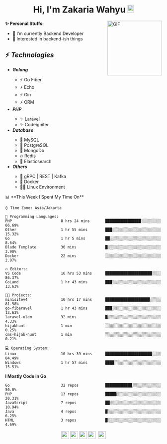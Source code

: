 <h1 align="center">Hi, I'm Zakaria Wahyu <img src="https://github.com/TheDudeThatCode/TheDudeThatCode/blob/master/Assets/Hi.gif" width="20px" height="25px"></h1>

<img align="right" alt="GIF" height="175px" src="https://www.nayakapratama.co.id/wp-content/uploads/2019/07/Website-Maintenance.gif" />

**✨ Personal Stuffs:**
- 🔭 I’m currently Backend Developer
- 🌱 Interested in backend-ish things

<h2>⚡ <i>Technologies</i></h2>
<ul>
<li><strong><i>Golang</i></strong></li>
  <ul>
    <li>⚡ Go Fiber</li>
    <li>⚡ Echo</li>
    <li>⚡ Gin</li>
    <li>⚡ ORM</li>
  </ul>
<li><strong><i>PHP</i></strong></li>
  <ul>
    <li>✨ Laravel</li>
    <li>✨ Codeigniter</li>
  </ul>
<li><strong><i>Database</i></strong></li>
  <ul>
    <li>🐬 MySQL</li>
    <li>🐘 PostgreSQL</li>
    <li>🍃 MongoDb</li>
    <li>🔥 Redis</li>
    <li>🔎 Elasticsearch</li>
  </ul>
  <li><strong><i>Others</i></strong></li>
  <ul>
    <li>💫 gRPC | REST | Kafka</li>
    <li>🐳 Docker</li>
    <li>👨‍💻 Linux Environment</li>
  </ul>
</ul>
<!--START_SECTION:waka-->
📊 **This Week I Spent My Time On** 

```text
⌚︎ Time Zone: Asia/Jakarta

💬 Programming Languages: 
PHP                      8 hrs 24 mins       ████████████████░░░░░░░░░   66.69% 
Other                    1 hr 55 mins        ███░░░░░░░░░░░░░░░░░░░░░░   15.32% 
Go                       1 hr 5 mins         ██░░░░░░░░░░░░░░░░░░░░░░░   8.64% 
Blade Template           30 mins             █░░░░░░░░░░░░░░░░░░░░░░░░   3.98% 
Docker                   22 mins             ░░░░░░░░░░░░░░░░░░░░░░░░░   2.97%

🔥 Editors: 
VS Code                  10 hrs 53 mins      █████████████████████░░░░   86.37% 
GoLand                   1 hr 43 mins        ███░░░░░░░░░░░░░░░░░░░░░░   13.63%

🐱‍💻 Projects: 
minisitev4               10 hrs 17 mins      ████████████████████░░░░░   81.58% 
go-fiberavel             1 hr 43 mins        ███░░░░░░░░░░░░░░░░░░░░░░   13.63% 
laravel-ulem             32 mins             █░░░░░░░░░░░░░░░░░░░░░░░░   4.33% 
hijabhunt                1 min               ░░░░░░░░░░░░░░░░░░░░░░░░░   0.25% 
cms-hijab-hunt           1 min               ░░░░░░░░░░░░░░░░░░░░░░░░░   0.21%

💻 Operating System: 
Linux                    10 hrs 39 mins      █████████████████████░░░░   84.49% 
Windows                  1 hr 57 mins        ████░░░░░░░░░░░░░░░░░░░░░   15.51%

```

**I Mostly Code in Go** 

```text
Go                       32 repos            ████████████░░░░░░░░░░░░░   50.0% 
PHP                      13 repos            █████░░░░░░░░░░░░░░░░░░░░   20.31% 
JavaScript               7 repos             ██░░░░░░░░░░░░░░░░░░░░░░░   10.94% 
Java                     4 repos             █░░░░░░░░░░░░░░░░░░░░░░░░   6.25% 
HTML                     3 repos             █░░░░░░░░░░░░░░░░░░░░░░░░   4.69%

```



<!--END_SECTION:waka-->

<p align="center">
<a href="https://www.linkedin.com/in/zakariawahyu" target="_blank"><img src="https://img.shields.io/badge/linkedin-%230077B5.svg?&style=for-the-badge&logo=linkedin&logoColor=white" height=25></a>
<a href="https://medium.com/@zakariawahyu" target="_blank"><img src="https://img.shields.io/badge/Medium-12100E?style=for-the-badge&logo=medium&logoColor=white" height=25></a>
<a href="https://medium.com/@zakariawahyu" target="_blank"><img src="https://img.shields.io/badge/Portfolio-2300843e?style=for-the-badge&logo=About.me&logoColor=white" height=25></a>
<a href="https://www.twitter.com/_zakariawahyu" target="_blank"><img src="https://img.shields.io/badge/twitter-%231DA1F2.svg?&style=for-the-badge&logo=twitter&logoColor=white" height=25></a> 
<a href="https://www.instagram.com/_zakariawahyu" target="_blank"><img src="https://img.shields.io/badge/instagram-%23E4405F.svg?&style=for-the-badge&logo=instagram&logoColor=white" height=25></a>
